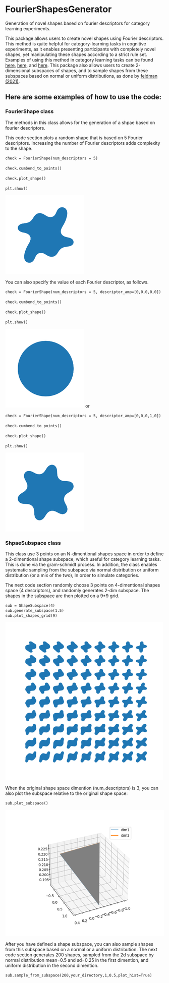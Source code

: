 # FourierShapesGenerator
Generation of novel shapes based on fourier descriptors for category learning experiments. 

This package allows users to create novel shapes using Fourier descriptors. This method is quite helpful for category-learning tasks in cognitive experiments, as it enables presenting participants with completely novel shapes, yet manipulating these shapes according to a strict rule set. Examples of using this method in category learning tasks can be found [here](https://journals.sagepub.com/doi/abs/10.1177/0956797621996663?journalCode=pssa), [here](https://psycnet.apa.org/record/2003-09669-001), and [here](https://www.researchgate.net/publication/237061281_Near_Their_Thresholds_for_Detection_Shapes_Are_Discriminated_by_the_Angular_Separation_of_Their_Corners). This package also allows users to create 2-dimensional subspaces of shapes, and to sample shapes from these subspaces based on normal or uniform distributions, as done by [feldman (2021)](https://psycnet.apa.org/record/2003-09669-001).

## Here are some examples of how to use the code:
### FourierShape class
The methods in this class allows for the generation of a shpae based on fourier descriptors.

This code section plots a random shape that is based on 5 Fourier descriptors. Increasing the number of Fourier descriptors adds complexity to the shape.


    check = FourierShape(num_descriptors = 5)

    check.cumbend_to_points()

    check.plot_shape()

    plt.show()

 <img src="images/random%20shape%205.png" width="250" height="250">


You can also specify the value of each Fourier descriptor, as follows.

    check = FourierShape(num_descriptors = 5, descriptor_amp=[0,0,0,0,0])

    check.cumbend_to_points()

    check.plot_shape()

    plt.show()

 <img src="images/descriptor_amp00000.png" width="250" height="250">
or 

    check = FourierShape(num_descriptors = 5, descriptor_amp=[0,0,0,1,0])

    check.cumbend_to_points()

    check.plot_shape()

    plt.show()

<img src="images/descriptor_amp00010.png" width="250" height="250">

### ShpaeSubspace class

This class use 3 points on an N-dimentional shapes space in order to
define a 2-dimentional shape subspace, which useful for category learning tasks.
This is done via the gram-schmidt process. In addition, the class enables systematic
sampling from the subspace via normal distribution or uniform distribution (or a mix of the two), 
In order to simulate categories.

The next code section randomly choose 3 points on 4-dimentional shapes space (4 descriptors), 
and randomly generates 2-dim subspace. The shapes in the subspace are then plotted on a 9*9 grid.

    sub = ShapeSubspace(4)
    sub.generate_subspace(1.5)
    sub.plot_shapes_grid(9)
    
<img src="images/Figure_1.png" width="500" height="500">

When the original shape space dimention (num_descriptors) is 3, 
you can also plot the subspace relative to the original shape space:

    sub.plot_subspace()

<img src="images/Figure_2.png" width="550" height="400">

After you have defined a shape subspace, you can also sample shapes from this subspace based on a normal or a uniform distribution.
The next code section generates 200 shapes, sampled from the 2d subspace by normal
distribution mean=0.5 and sd=0.25 in the first dimention, and uniform distribution in the second
dimention.

    sub.sample_from_subspace(200,your_directory,1,0.5,plot_hist=True)
